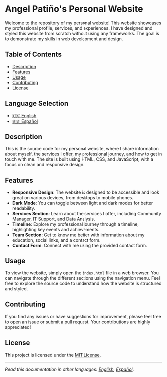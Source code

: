 # Angel Patiño's Personal Website

Welcome to the repository of my personal website! This website showcases my professional profile, services, and experiences. I have designed and styled this website from scratch without using any frameworks. The goal is to demonstrate my skills in web development and design.

## Table of Contents
- [Description](#description)
- [Features](#features)
- [Usage](#usage)
- [Contributing](#contributing)
- [License](#license)

## Language Selection
- [🇺🇸 English](README.md)
- [🇪🇸 Español](README-es.md)

## Description

This is the source code for my personal website, where I share information about myself, the services I offer, my professional journey, and how to get in touch with me. The site is built using HTML, CSS, and JavaScript, with a focus on clean and responsive design.

## Features

- **Responsive Design**: The website is designed to be accessible and look great on various devices, from desktops to mobile phones.
- **Dark Mode**: You can toggle between light and dark modes for better readability.
- **Services Section**: Learn about the services I offer, including Community Manager, IT Support, and Data Analysis.
- **Timeline**: Explore my professional journey through a timeline, highlighting key events and achievements.
- **Team Section**: Get to know me better with information about my education, social links, and a contact form.
- **Contact Form**: Connect with me using the provided contact form.

## Usage

To view the website, simply open the `index.html` file in a web browser. You can navigate through the different sections using the navigation menu. Feel free to explore the source code to understand how the website is structured and styled.

## Contributing

If you find any issues or have suggestions for improvement, please feel free to open an issue or submit a pull request. Your contributions are highly appreciated!

## License

This project is licensed under the [MIT License](LICENSE).

---

*Read this documentation in other languages: [English](README.md), [Español](README-es.md)*.
